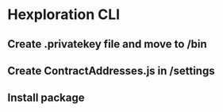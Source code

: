 # Hexploration CLI

## Create .privatekey file and move to /bin
## Create ContractAddresses.js in /settings

## Install package

